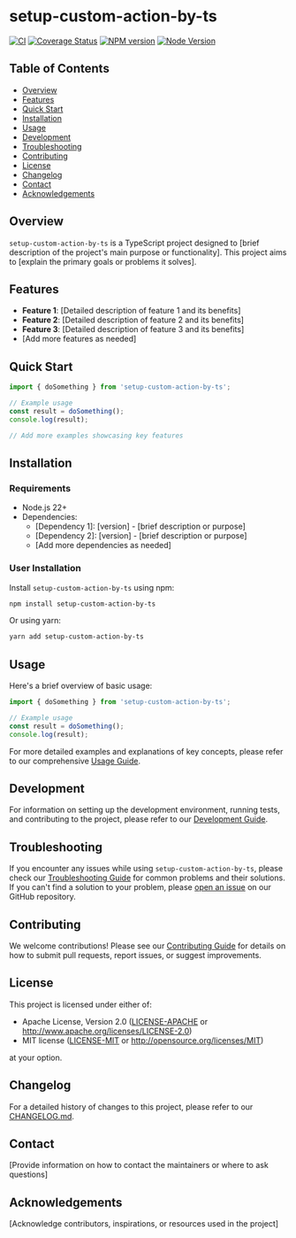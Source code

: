 # setup-custom-action-by-ts

[![CI](https://github.com/pplmx/setup-custom-action-by-ts/workflows/CI/badge.svg)](https://github.com/pplmx/setup-custom-action-by-ts/actions)
[![Coverage Status](https://coveralls.io/repos/github/pplmx/setup-custom-action-by-ts/badge.svg?branch=main)](https://coveralls.io/github/pplmx/setup-custom-action-by-ts?branch=main)
[![NPM version](https://badge.fury.io/js/setup-custom-action-by-ts.svg)](https://badge.fury.io/js/setup-custom-action-by-ts)
[![Node Version](https://img.shields.io/node/v/setup-custom-action-by-ts.svg)](https://nodejs.org/en/)

## Table of Contents

- [Overview](#overview)
- [Features](#features)
- [Quick Start](#quick-start)
- [Installation](#installation)
- [Usage](#usage)
- [Development](#development)
- [Troubleshooting](#troubleshooting)
- [Contributing](#contributing)
- [License](#license)
- [Changelog](#changelog)
- [Contact](#contact)
- [Acknowledgements](#acknowledgements)

## Overview

`setup-custom-action-by-ts` is a TypeScript project designed to [brief description of the project's main purpose or functionality]. This project aims to [explain the primary goals or problems it solves].

## Features

- **Feature 1**: [Detailed description of feature 1 and its benefits]
- **Feature 2**: [Detailed description of feature 2 and its benefits]
- **Feature 3**: [Detailed description of feature 3 and its benefits]
- [Add more features as needed]

## Quick Start

```typescript
import { doSomething } from 'setup-custom-action-by-ts';

// Example usage
const result = doSomething();
console.log(result);

// Add more examples showcasing key features
```

## Installation

### Requirements
- Node.js 22+
- Dependencies:
  - [Dependency 1]: [version] - [brief description or purpose]
  - [Dependency 2]: [version] - [brief description or purpose]
  - [Add more dependencies as needed]

### User Installation
Install `setup-custom-action-by-ts` using npm:

```bash
npm install setup-custom-action-by-ts
```

Or using yarn:

```bash
yarn add setup-custom-action-by-ts
```

## Usage

Here's a brief overview of basic usage:

```typescript
import { doSomething } from 'setup-custom-action-by-ts';

// Example usage
const result = doSomething();
console.log(result);

```

For more detailed examples and explanations of key concepts, please refer to our comprehensive [Usage Guide](docs/usage.md).

## Development

For information on setting up the development environment, running tests, and contributing to the project, please refer to our [Development Guide](docs/development.md).

## Troubleshooting

If you encounter any issues while using `setup-custom-action-by-ts`, please check our [Troubleshooting Guide](docs/troubleshooting.md) for common problems and their solutions. If you can't find a solution to your problem, please [open an issue](https://github.com/pplmx/setup-custom-action-by-ts/issues) on our GitHub repository.

## Contributing

We welcome contributions! Please see our [Contributing Guide](CONTRIBUTING.md) for details on how to submit pull requests, report issues, or suggest improvements.

## License

This project is licensed under either of:

- Apache License, Version 2.0 ([LICENSE-APACHE](LICENSE-APACHE) or http://www.apache.org/licenses/LICENSE-2.0)
- MIT license ([LICENSE-MIT](LICENSE-MIT) or http://opensource.org/licenses/MIT)

at your option.

## Changelog

For a detailed history of changes to this project, please refer to our [CHANGELOG.md](CHANGELOG.md).

## Contact

[Provide information on how to contact the maintainers or where to ask questions]

## Acknowledgements

[Acknowledge contributors, inspirations, or resources used in the project]

